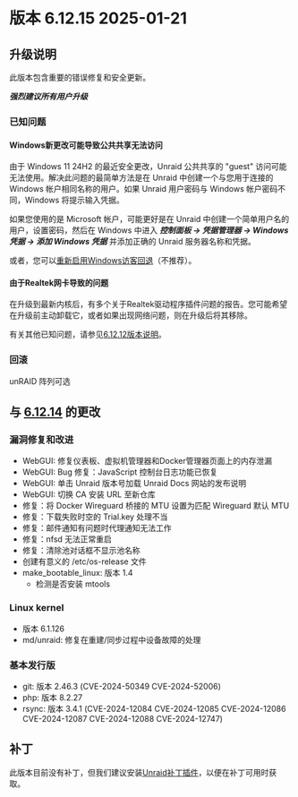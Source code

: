 # 版本 6.12.15 2025-01-21

## 升级说明

此版本包含重要的错误修复和安全更新。

_**强烈建议所有用户升级**_

### 已知问题

#### Windows新更改可能导致公共共享无法访问

由于 Windows 11 24H2 的最近安全更改，Unraid 公共共享的 "guest" 访问可能无法使用。解决此问题的最简单方法是在 Unraid 中创建一个与您用于连接的 Windows 帐户相同名称的用户。如果 Unraid 用户密码与 Windows 帐户密码不同，Windows 将提示输入凭据。

如果您使用的是 Microsoft 帐户，可能更好是在 Unraid 中创建一个简单用户名的用户，设置密码，然后在 Windows 中进入 _**控制面板 → 凭据管理器 → Windows 凭据 → 添加 Windows 凭据**_ 并添加正确的 Unraid 服务器名称和凭据。

或者，您可以[重新启用Windows访客回退](https://techcommunity.microsoft.com/blog/filecab/accessing-a-third-party-nas-with-smb-in-windows-11-24h2-may-fail/4154300)（不推荐）。

#### 由于Realtek网卡导致的问题

在升级到最新内核后，有多个关于Realtek驱动程序插件问题的报告。您可能希望在升级前主动卸载它，或者如果出现网络问题，则在升级后将其移除。

有关其他已知问题，请参见[6.12.12版本说明](6.12.12.md#known-issues)。

### 回滚

unRAID 阵列可选

## 与 [6.12.14](6.12.14.md) 的更改

### 漏洞修复和改进

- WebGUI: 修复仪表板、虚拟机管理器和Docker管理器页面上的内存泄漏
- WebGUI: Bug 修复：JavaScript 控制台日志功能已恢复
- WebGUI: 单击 Unraid 版本号加载 Unraid Docs 网站的发布说明
- WebGUI: 切换 CA 安装 URL 至新仓库
- 修复：将 Docker Wireguard 桥接的 MTU 设置为匹配 Wireguard 默认 MTU
- 修复：下载失败时空的 Trial.key 处理不当
- 修复：邮件通知有问题时代理通知无法工作
- 修复：nfsd 无法正常重启
- 修复：清除池对话框不显示池名称
- 创建有意义的 /etc/os-release 文件
- make\_bootable\_linux: 版本 1.4
  - 检测是否安装 mtools

### Linux kernel

- 版本 6.1.126
- md/unraid: 修复在重建/同步过程中设备故障的处理

### 基本发行版

- git: 版本 2.46.3 (CVE-2024-50349 CVE-2024-52006)
- php: 版本 8.2.27
- rsync: 版本 3.4.1 (CVE-2024-12084 CVE-2024-12085 CVE-2024-12086 CVE-2024-12087 CVE-2024-12088 CVE-2024-12747)

## 补丁

此版本目前没有补丁，但我们建议安装[Unraid补丁插件](https://forums.unraid.net/topic/185560-unraid-patch-plugin/)，以便在补丁可用时获取。
